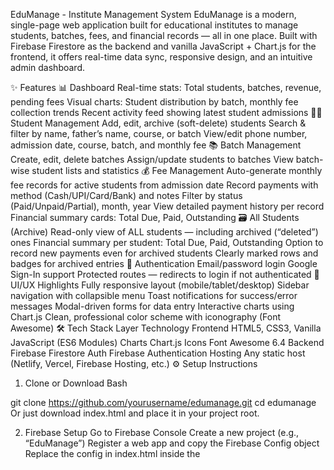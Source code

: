 EduManage - Institute Management System
EduManage is a modern, single-page web application built for educational institutes to manage students, batches, fees, and financial records — all in one place. Built with Firebase Firestore as the backend and vanilla JavaScript + Chart.js for the frontend, it offers real-time data sync, responsive design, and an intuitive admin dashboard.

✨ Features
📊 Dashboard
Real-time stats: Total students, batches, revenue, pending fees
Visual charts: Student distribution by batch, monthly fee collection trends
Recent activity feed showing latest student admissions
👨‍🎓 Student Management
Add, edit, archive (soft-delete) students
Search & filter by name, father’s name, course, or batch
View/edit phone number, admission date, course, batch, and monthly fee
📚 Batch Management
Create, edit, delete batches
Assign/update students to batches
View batch-wise student lists and statistics
💰 Fee Management
Auto-generate monthly fee records for active students from admission date
Record payments with method (Cash/UPI/Card/Bank) and notes
Filter by status (Paid/Unpaid/Partial), month, year
View detailed payment history per record
Financial summary cards: Total Due, Paid, Outstanding
🗃️ All Students (Archive)
Read-only view of ALL students — including archived (“deleted”) ones
Financial summary per student: Total Due, Paid, Outstanding
Option to record new payments even for archived students
Clearly marked rows and badges for archived entries
🔐 Authentication
Email/password login
Google Sign-In support
Protected routes — redirects to login if not authenticated
🎨 UI/UX Highlights
Fully responsive layout (mobile/tablet/desktop)
Sidebar navigation with collapsible menu
Toast notifications for success/error messages
Modal-driven forms for data entry
Interactive charts using Chart.js
Clean, professional color scheme with iconography (Font Awesome)
🛠️ Tech Stack
Layer	Technology
Frontend	HTML5, CSS3, Vanilla JavaScript (ES6 Modules)
Charts	Chart.js
Icons	Font Awesome 6.4
Backend	Firebase Firestore
Auth	Firebase Authentication
Hosting	Any static host (Netlify, Vercel, Firebase Hosting, etc.)
⚙️ Setup Instructions
1. Clone or Download
Bash

git clone https://github.com/yourusername/edumanage.git
cd edumanage
Or just download index.html and place it in your project root.

2. Firebase Setup
Go to Firebase Console
Create a new project (e.g., “EduManage”)
Register a web app and copy the Firebase Config object
Replace the config in index.html inside the <script type="module"> tag:
JavaScript

const firebaseConfig = {
    apiKey: "YOUR_API_KEY",
    authDomain: "YOUR_AUTH_DOMAIN",
    projectId: "YOUR_PROJECT_ID",
    storageBucket: "YOUR_STORAGE_BUCKET",
    messagingSenderId: "YOUR_SENDER_ID",
    appId: "YOUR_APP_ID"
};
⚠️ Important: Enable Firestore Database and Authentication (Email/Password + Google) in Firebase Console.

3. Folder Structure
text

edumanage/
├── index.html          # Main SPA (this file)
├── login.html          # Login page (not included — create separately)
├── css/
│   ├── style.css       # Main styles
│   └── responsive.css  # Mobile adaptations
└── README.md           # This file
💡 You can keep everything in one folder — no build step required!

4. Deploy
Host index.html and /css folder on any static hosting service:

Firebase Hosting
Netlify
Vercel
GitHub Pages
Example using Firebase Hosting:

Bash

npm install -g firebase-tools
firebase login
firebase init hosting
firebase deploy
🧭 Navigation
Use sidebar or URL hash to jump between sections:

#dashboard — Overview with charts
#students — Active student management
#batches — Batch creation & assignment
#fees — Payment recording & tracking
#all-students — Full archive including deleted students
📝 Notes for Developers
All data is cached per session to reduce Firestore reads.
Uses client-side routing via window.location.hash.
Global modules (App, Students, Fees, etc.) exposed to window for onclick handlers.
Includes anti-double-submit guards on forms.
Automatically generates missing monthly fee records for enrolled students.
Archived students remain in DB with deleted: true flag — never truly deleted.
🚀 Future Enhancements (Ideas)
Export reports (PDF/Excel)
Attendance tracking module
SMS/email reminders for pending fees
Role-based access (Admin, Accountant, Teacher)
Dark mode toggle
Multi-institute support
📄 License
MIT License — Free to use, modify, and distribute for personal or commercial projects.

🙋 Support
Found a bug? Have a feature request?
👉 Open an issue on GitHub or contact the developer.

✅ Built with ❤️ for educators, by developers.
Empower your institute with smart, simple management. Welcome to EduManage!
